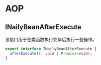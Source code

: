 # AOP

## INailyBeanAfterExecute

该接口用于在类函数执行完毕后执行一些操作。

```typescript
export interface INailyBeanAfterExecute {
  afterExecute(): void | Promise<void>;
}
```
